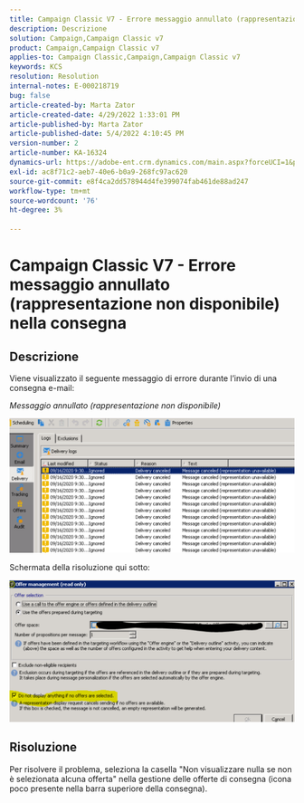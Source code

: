 ```yaml
---
title: Campaign Classic V7 - Errore messaggio annullato (rappresentazione non disponibile) nella consegna
description: Descrizione
solution: Campaign,Campaign Classic v7
product: Campaign,Campaign Classic v7
applies-to: Campaign Classic,Campaign,Campaign Classic v7
keywords: KCS
resolution: Resolution
internal-notes: E-000218719
bug: false
article-created-by: Marta Zator
article-created-date: 4/29/2022 1:33:01 PM
article-published-by: Marta Zator
article-published-date: 5/4/2022 4:10:45 PM
version-number: 2
article-number: KA-16324
dynamics-url: https://adobe-ent.crm.dynamics.com/main.aspx?forceUCI=1&pagetype=entityrecord&etn=knowledgearticle&id=deaa59df-c0c7-ec11-a7b6-0022480a1d64
exl-id: ac8f71c2-aeb7-40e6-b0a9-268fc97ac620
source-git-commit: e8f4ca2dd578944d4fe399074fab461de88ad247
workflow-type: tm+mt
source-wordcount: '76'
ht-degree: 3%

---
```


# Campaign Classic V7 - Errore messaggio annullato (rappresentazione non disponibile) nella consegna

## Descrizione


Viene visualizzato il seguente messaggio di errore durante l’invio di una consegna e-mail:

*Messaggio annullato (rappresentazione non disponibile)*

![](assets/___dfaa59df-c0c7-ec11-a7b6-0022480a1d64___.png)


Schermata della risoluzione qui sotto: 


![](assets/___e1aa59df-c0c7-ec11-a7b6-0022480a1d64___.png)


## Risoluzione


Per risolvere il problema, seleziona la casella &quot;Non visualizzare nulla se non è selezionata alcuna offerta&quot; nella gestione delle offerte di consegna (icona poco presente nella barra superiore della consegna).
